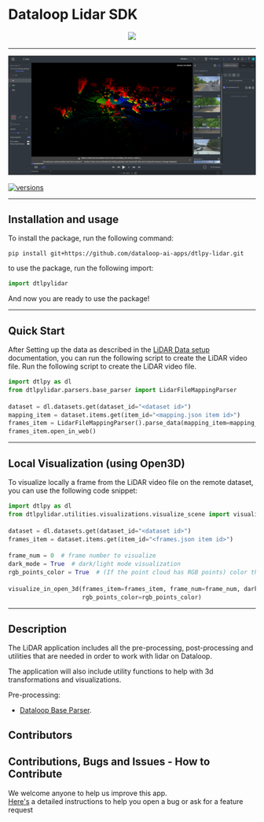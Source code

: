 # Dataloop Lidar SDK

<p align="center">
  <img height="40mm" src="https://dataloop.ai/wp-content/uploads/2024/02/dataloop-logo-main.svg">
</p>

---

<p align="center">
  <a href="https://dataloop.ai/about/"> <img src="assets/dataloop_lidar_studio.png"></a>
</p>

[![versions](https://img.shields.io/pypi/pyversions/dtlpy.svg)](https://github.com/dataloop-ai/dtlpy)

---

## Installation and usage

To install the package, run the following command:

```commandline
pip install git+https://github.com/dataloop-ai-apps/dtlpy-lidar.git
```

to use the package, run the following import:

```python
import dtlpylidar
```

And now you are ready to use the package!

---

## Quick Start

After Setting up the data as described in
the [LiDAR Data setup](https://docs.dataloop.ai/docs/lidar-data-setup?highlight=lidar) documentation, you can run the
following script to create the LiDAR video file.
Run the following script to create the LiDAR video file.

```python
import dtlpy as dl
from dtlpylidar.parsers.base_parser import LidarFileMappingParser

dataset = dl.datasets.get(dataset_id="<dataset id>")
mapping_item = dataset.items.get(item_id="<mapping.json item id>")
frames_item = LidarFileMappingParser().parse_data(mapping_item=mapping_item)
frames_item.open_in_web()
```

---

## Local Visualization (using Open3D)

To visualize locally a frame from the LiDAR video file on the remote dataset, you can use the following code snippet:

```python
import dtlpy as dl
from dtlpylidar.utilities.visualizations.visualize_scene import visualize_in_open_3d

dataset = dl.datasets.get(dataset_id="<dataset id>")
frames_item = dataset.items.get(item_id="<frames.json item id>")

frame_num = 0  # frame number to visualize
dark_mode = True  # dark/light mode visualization
rgb_points_color = True  # (If the point cloud has RGB points) color the points with the RGB values

visualize_in_open_3d(frames_item=frames_item, frame_num=frame_num, dark_mode=dark_mode, 
                     rgb_points_color=rgb_points_color)
```

---

## Description

The LiDAR application includes all the pre-processing, post-processing and utilities that are needed in order to work
with lidar on Dataloop.

The application will also include utility functions to help with 3d transformations and visualizations.

Pre-processing:

* [Dataloop Base Parser](dtlpylidar/parsers/PARSERS_README.md).

## Contributors

## Contributions, Bugs and Issues - How to Contribute

We welcome anyone to help us improve this app.  
[Here's](CONTRIBUTING.md) a detailed instructions to help you open a bug or ask for a feature request
